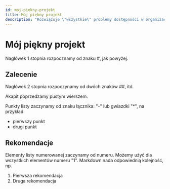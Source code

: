 ```yaml
---
id: moj-piekny-projekt
title: Mój piękny projekt
description: "Rozwiązuje \"wszystkie\" problemy dostępności w organizacji"
---
```


#  Mój piękny projekt
Nagłówek 1 stopnia rozpocznamy od znaku #, jak powyżej.

## Zalecenie
Nagłówek 2 stopnia rozpoczynamy od dwóch znaków ##, itd.

Akapit poprzedzamy pustym wierszem.

Punkty listy zaczynamy od znaku łącznika: "-" lub gwiazdki "\*", na przykład:
- pierwszy punkt
- drugi punkt

## Rekomendacje
Elementy listy numerowanej zaczynamy od numeru. Możemy użyć dla wszystkich elementów numeru "1". Markdown nada odpowiednią kolejność, np.
1. Pierwsza rekomendacja
1. Druga rekomendacja 





